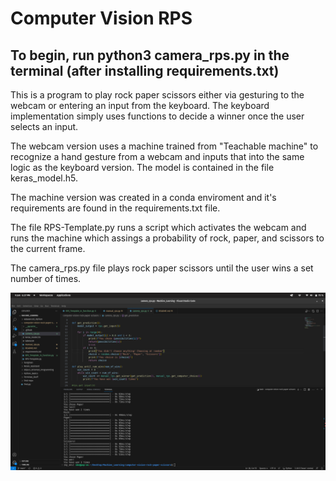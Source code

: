 # Computer Vision RPS

## To begin, run python3 camera_rps.py in the terminal (after installing requirements.txt)

This is a program to play rock paper scissors either via gesturing to the webcam or entering an input from the keyboard. The keyboard implementation simply uses functions to decide a winner once the user selects an input.

The webcam version uses a machine trained from "Teachable machine" to recognize a hand gesture from a webcam and inputs that into the same logic as the keyboard version. The model is contained in the file keras_model.h5.

The machine version was created in a conda enviroment and it's requirements are found in the requirements.txt file.

The file RPS-Template.py runs a script which activates the webcam and runs the machine which assings a probability of rock, paper, and scissors to the current frame.

The camera_rps.py file plays rock paper scissors until the user wins a set number of times.


![Hi!](RPS_Screenshot.png)
